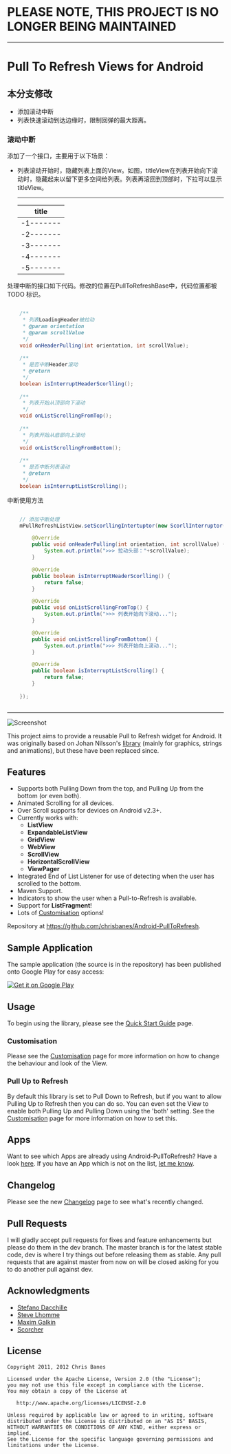 # PLEASE NOTE, THIS PROJECT IS NO LONGER BEING MAINTAINED

* * *

# Pull To Refresh Views for Android

## 本分支修改

* 添加滚动中断
* 列表快速滚动到达边缘时，限制回弹的最大距离。

### 滚动中断

添加了一个接口，主要用于以下场景：

* 列表滚动开始时，隐藏列表上面的View。如图，titleView在列表开始向下滚动时，隐藏起来以留下更多空间给列表。列表再滚回到顶部时，下拉可以显示titleView。

    -----------
    |  title  |
    | ------- |
    |-1-------|
    |-2-------|
    |-3-------|
    |-4-------|
    |-5-------|

处理中断的接口如下代码。修改的位置在PullToRefreshBase中，代码位置都被 TODO 标识。

```java

    /**
     * 列表LoadingHeader被拉动
     * @param orientation
     * @param scrollValue
     */
    void onHeaderPulling(int orientation, int scrollValue);
    
    /**
     * 是否中断Header滚动
     * @return
     */
    boolean isInterruptHeaderScorlling();
    
    /**
     * 列表开始从顶部向下滚动
     */
    void onListScrollingFromTop();
    
    /**
     * 列表开始从底部向上滚动
     */
    void onListScrollingFromBottom();
    
    /**
     * 是否中断列表滚动
     * @return
     */
    boolean isInterruptListScrolling();

```

中断使用方法

```java

    // 添加中断处理
    mPullRefreshListView.setScorllingIntertuptor(new ScorllInterruptor(){

        @Override
        public void onHeaderPulling(int orientation, int scrollValue) {
            System.out.println(">>> 拉动头部："+scrollValue);
        }

        @Override
        public boolean isInterruptHeaderScorlling() {
            return false;
        }

        @Override
        public void onListScrollingFromTop() {
            System.out.println(">>> 列表开始向下滚动...");
        }

        @Override
        public void onListScrollingFromBottom() {
            System.out.println(">>> 列表开始向上滚动...");
        }

        @Override
        public boolean isInterruptListScrolling() {
            return false;
        }
        
    });
        
```

---

![Screenshot](https://github.com/chrisbanes/Android-PullToRefresh/raw/master/header_graphic.png)

This project aims to provide a reusable Pull to Refresh widget for Android. It was originally based on Johan Nilsson's [library](https://github.com/johannilsson/android-pulltorefresh) (mainly for graphics, strings and animations), but these have been replaced since.

## Features

 * Supports both Pulling Down from the top, and Pulling Up from the bottom (or even both).
 * Animated Scrolling for all devices.
 * Over Scroll supports for devices on Android v2.3+.
 * Currently works with:
 	* **ListView**
 	* **ExpandableListView**
 	* **GridView**
 	* **WebView**
 	* **ScrollView**
 	* **HorizontalScrollView**
 	* **ViewPager**
 * Integrated End of List Listener for use of detecting when the user has scrolled to the bottom.
 * Maven Support.
 * Indicators to show the user when a Pull-to-Refresh is available.
 * Support for **ListFragment**!
 * Lots of [Customisation](https://github.com/chrisbanes/Android-PullToRefresh/wiki/Customisation) options!

Repository at <https://github.com/chrisbanes/Android-PullToRefresh>.

## Sample Application
The sample application (the source is in the repository) has been published onto Google Play for easy access:

[![Get it on Google Play](http://www.android.com/images/brand/get_it_on_play_logo_small.png)](http://play.google.com/store/apps/details?id=com.handmark.pulltorefresh.samples)

## Usage
To begin using the library, please see the [Quick Start Guide](https://github.com/chrisbanes/Android-PullToRefresh/wiki/Quick-Start-Guide) page.

### Customisation
Please see the [Customisation](https://github.com/chrisbanes/Android-PullToRefresh/wiki/Customisation) page for more information on how to change the behaviour and look of the View.

### Pull Up to Refresh
By default this library is set to Pull Down to Refresh, but if you want to allow Pulling Up to Refresh then you can do so. You can even set the View to enable both Pulling Up and Pulling Down using the 'both' setting. See the [Customisation](https://github.com/chrisbanes/Android-PullToRefresh/wiki/Customisation) page for more information on how to set this.

## Apps
Want to see which Apps are already using Android-PullToRefresh? Have a look [here](https://github.com/chrisbanes/Android-PullToRefresh/wiki/Apps). If you have an App which is not on the list, [let me know](http://www.senab.co.uk/contact/).

## Changelog
Please see the new [Changelog](https://github.com/chrisbanes/Android-PullToRefresh/wiki/Changelog) page to see what's recently changed.

## Pull Requests

I will gladly accept pull requests for fixes and feature enhancements but please do them in the dev branch. The master branch is for the latest stable code,  dev is where I try things out before releasing them as stable. Any pull requests that are against master from now on will be closed asking for you to do another pull against dev.

## Acknowledgments

* [Stefano Dacchille](https://github.com/stefanodacchille)
* [Steve Lhomme](https://github.com/robUx4)
* [Maxim Galkin](https://github.com/mgalkin)
* [Scorcher](https://github.com/Scorcher)


## License

    Copyright 2011, 2012 Chris Banes

    Licensed under the Apache License, Version 2.0 (the "License");
    you may not use this file except in compliance with the License.
    You may obtain a copy of the License at

       http://www.apache.org/licenses/LICENSE-2.0

    Unless required by applicable law or agreed to in writing, software
    distributed under the License is distributed on an "AS IS" BASIS,
    WITHOUT WARRANTIES OR CONDITIONS OF ANY KIND, either express or implied.
    See the License for the specific language governing permissions and
    limitations under the License.